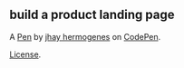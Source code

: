 build a product landing page 
-----------------------------


A [Pen](https://codepen.io/clarkiboi00/pen/WVjJQV) by [jhay hermogenes](https://codepen.io/clarkiboi00) on [CodePen](https://codepen.io).

[License](https://codepen.io/clarkiboi00/pen/WVjJQV/license).